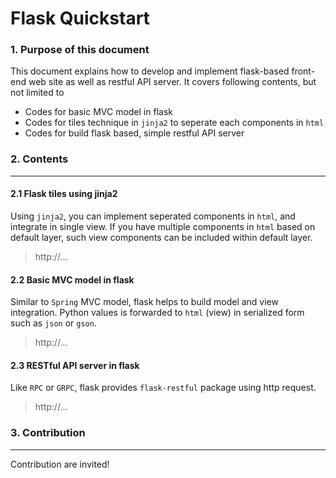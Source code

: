 Flask Quickstart
===
### 1. Purpose of this document

This document explains how to develop and implement flask-based front-end web site as well as restful API server. It covers following contents, but not limited to

* Codes for basic MVC model in flask
* Codes for tiles technique in `jinja2` to seperate each components in `html`
* Codes for build flask based, simple restful API server


### 2. Contents
---
#### 2.1 Flask tiles using jinja2
Using `jinja2`, you can implement seperated components in `html`, and integrate in single view. If you have multiple components in `html` based on default layer, such view components can be included within default layer.

  > http://... 

#### 2.2 Basic MVC model in flask
Similar to `Spring` MVC model, flask helps to build model and view integration. Python values is forwarded to `html` (view) in serialized form such as `json` or `gson`. 

  > http://... 

#### 2.3 RESTful API server in flask
Like `RPC` or `GRPC`, flask provides `flask-restful` package using http request.


  > http://... 

### 3. Contribution
---
Contribution are invited!
